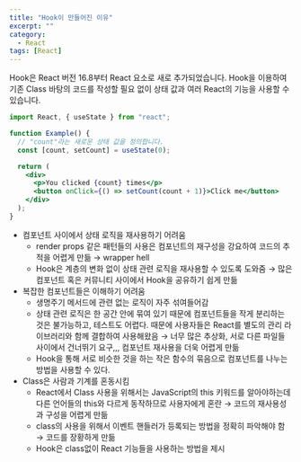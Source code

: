 ```yaml
---
title: "Hook이 만들어진 이유"
excerpt: ""
category:
  - React
tags: [React]
---
```


Hook은 React 버전 16.8부터 React 요소로 새로 추가되었습니다. Hook을 이용하여 기존 Class 바탕의 코드를 작성할 필요 없이 상태 값과 여러 React의 기능을 사용할 수 있습니다.

```jsx
import React, { useState } from "react";

function Example() {
  // "count"라는 새로운 상태 값을 정의합니다.
  const [count, setCount] = useState(0);

  return (
    <div>
      <p>You clicked {count} times</p>
      <button onClick={() => setCount(count + 1)}>Click me</button>
    </div>
  );
}
```

- 컴포넌트 사이에서 상태 로직을 재사용하기 어려움
  - render props 같은 패턴들의 사용은 컴포넌트의 재구성을 강요하여 코드의 추적을 어렵게 만듦 → wrapper hell
  - Hook은 계층의 변화 없이 상태 관련 로직을 재사용할 수 있도록 도와줌 → 많은 컴포넌트 혹은 커뮤니티 사이에서 Hook을 공유하기 쉽게 만듦
- 복잡한 컴포넌트들은 이해하기 어려움
  - 생명주기 메서드에 관련 없는 로직이 자주 섞여들어감
  - 상태 관련 로직은 한 공간 안에 묶여 있기 때문에 컴포넌트들을 작게 분리하는 것은 불가능하고, 테스트도 어렵다. 때문에 사용자들은 React를 별도의 관리 라이브러리와 함께 결합하여 사용해왔음 → 너무 많은 추상화, 서로 다른 파일들 사이에서 건너뛰기 요구,,, 컴포넌트 재사용을 더욱 어렵게 만듦
  - Hook을 통해 서로 비슷한 것을 하는 작은 함수의 묶음으로 컴포넌트를 나누는 방법을 사용할 수 있다.
- Class은 사람과 기계를 혼동시킴
  - React에서 Class 사용을 위해서는 JavaScript의 this 키워드를 알아야하는데 다른 언어들의 this와 다르게 동작하므로 사용자에게 혼란 → 코드의 재사용성과 구성을 어렵게 만듦
  - class의 사용을 위해서 이벤트 핸들러가 등록되는 방법을 정확히 파악해야 함 → 코드를 장황하게 만듦
  - Hook은 class없이 React 기능들을 사용하는 방법을 제시
